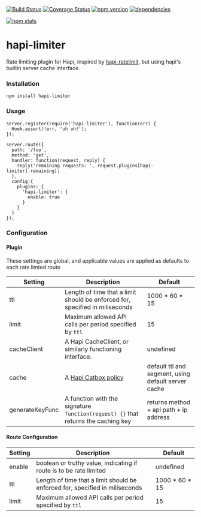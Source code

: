 [![Build Status](https://travis-ci.org/cadecairos/hapi-limiter.svg?branch=master)](https://travis-ci.org/cadecairos/hapi-limiter)
[![Coverage Status](https://coveralls.io/repos/cadecairos/hapi-limiter/badge.svg)](https://coveralls.io/r/cadecairos/hapi-limiter)
[![npm version](https://badge.fury.io/js/hapi-limiter.svg)](http://badge.fury.io/js/hapi-limiter)
[![dependencies](https://david-dm.org/cadecairos/hapi-limiter.svg)](https://david-dm.org/cadecairos/hapi-limiter)

[![npm stats](https://nodei.co/npm/hapi-limiter.png?downloads=true)](https://nodei.co/npm/hapi-limiter)

# hapi-limiter
Rate limiting plugin for Hapi, inspired by [hapi-ratelimit](https://github.com/creativelive/hapi-ratelimit), but using hapi's
builtin server cache interface.

### Installation
`npm install hapi-limiter`

### Usage
```
server.register(require('hapi-limiter'), function(err) {
  Hoek.assert(!err, 'uh oh!');
});

server.route({
  path: '/foo',
  method: 'get',
  handler: function(request, reply) {
    reply('remaining requests: ', request.plugins[hapi-limiter].remaining);
  },
  config:{
    plugins: {
      'hapi-limiter': {
        enable: true
      }
    }
  }
});
```

### Configuration

#### Plugin

These settings are global, and applicable values are applied as defaults to each rate limted route

Setting          | Description                                                                       | Default
-----------------|-----------------------------------------------------------------------------------|--------
ttl              | Length of time that a limit should be enforced for, specified in miliseconds      | 1000 * 60 * 15
limit            | Maximum allowed API calls per period specified by `ttl`                           | 15
cacheClient      | A Hapi CacheClient, or similarly functioning interface.                           | undefined
cache            | A [Hapi Catbox policy](https://github.com/hapijs/catbox#policy)                   | default ttl and segment, using default server cache
generateKeyFunc  | A function with the signature `function(request) {}` that returns the caching key | returns method + api path + ip address

#### Route Configuration

Setting          | Description                                                                       | Default
-----------------|-----------------------------------------------------------------------------------|--------
enable           | boolean or truthy value, indicating if route is to be rate limited                | undefined
ttl              | Length of time that a limit should be enforced for, specified in miliseconds      | 1000 * 60 * 15
limit            | Maximum allowed API calls per period specified by `ttl`                           | 15
